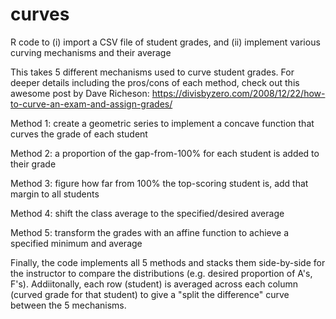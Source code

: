 # curves
R code to (i) import a CSV file of student grades, and (ii) implement various curving mechanisms and their average

This takes 5 different mechanisms used to curve student grades. For deeper details including the pros/cons of each method, check out this awesome post by Dave Richeson: https://divisbyzero.com/2008/12/22/how-to-curve-an-exam-and-assign-grades/

Method 1: create a geometric series to implement a concave function that curves the grade of each student

Method 2: a proportion of the gap-from-100% for each student is added to their grade

Method 3: figure how far from 100% the top-scoring student is, add that margin to all students

Method 4: shift the class average to the specified/desired average

Method 5: transform the grades with an affine function to achieve a specified minimum and average

Finally, the code implements all 5 methods and stacks them side-by-side for the instructor to compare the distributions (e.g. desired proportion of A's, F's). Addiitonally, each row (student) is averaged across each column (curved grade for that student) to give a "split the difference" curve between the 5 mechanisms. 
